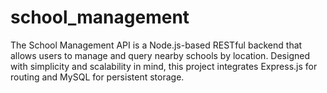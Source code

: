 # school_management
The School Management API is a Node.js-based RESTful backend that allows users to manage and query nearby schools by location. Designed with simplicity and scalability in mind, this project integrates Express.js for routing and MySQL for persistent storage.
